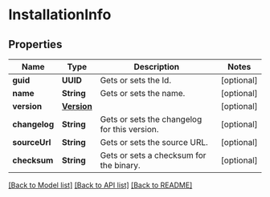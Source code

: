 # InstallationInfo

## Properties
Name | Type | Description | Notes
------------ | ------------- | ------------- | -------------
**guid** | **UUID** | Gets or sets the Id. | [optional] 
**name** | **String** | Gets or sets the name. | [optional] 
**version** | [**Version**](Version.md) |  | [optional] 
**changelog** | **String** | Gets or sets the changelog for this version. | [optional] 
**sourceUrl** | **String** | Gets or sets the source URL. | [optional] 
**checksum** | **String** | Gets or sets a checksum for the binary. | [optional] 

[[Back to Model list]](../README.md#documentation-for-models) [[Back to API list]](../README.md#documentation-for-api-endpoints) [[Back to README]](../README.md)


